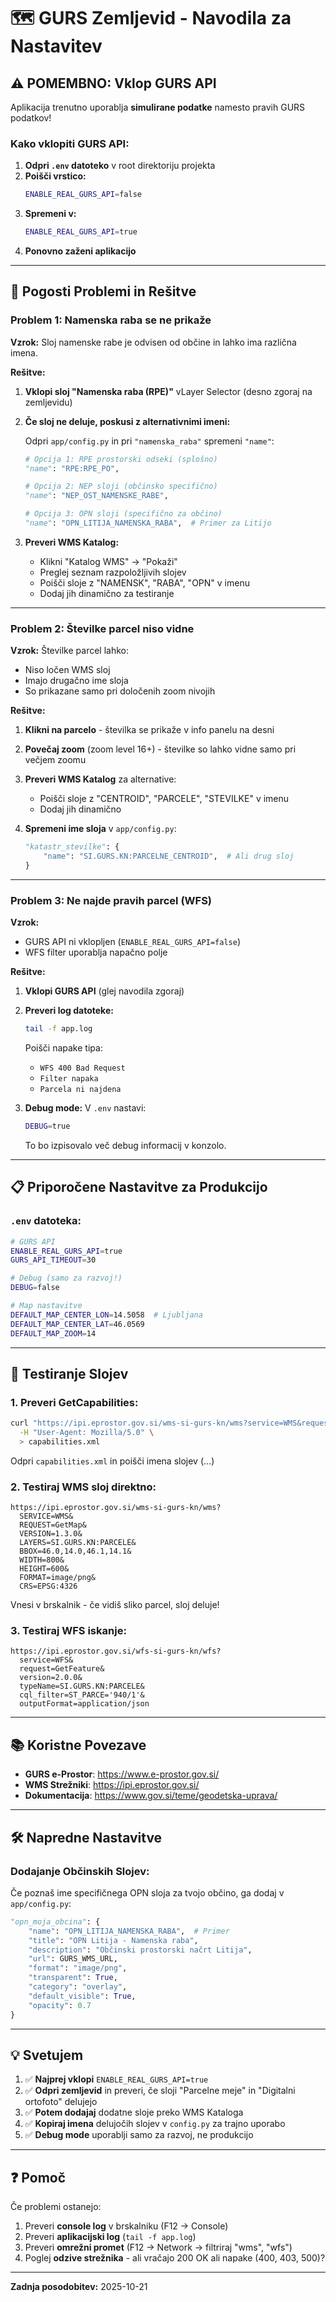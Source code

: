 # 🗺️ GURS Zemljevid - Navodila za Nastavitev

## ⚠️ POMEMBNO: Vklop GURS API

Aplikacija trenutno uporablja **simulirane podatke** namesto pravih GURS podatkov!

### Kako vklopiti GURS API:

1. **Odpri `.env` datoteko** v root direktoriju projekta
2. **Poišči vrstico:**
   ```bash
   ENABLE_REAL_GURS_API=false
   ```
3. **Spremeni v:**
   ```bash
   ENABLE_REAL_GURS_API=true
   ```
4. **Ponovno zaženi aplikacijo**

---

## 🔧 Pogosti Problemi in Rešitve

### Problem 1: Namenska raba se ne prikaže

**Vzrok:** Sloj namenske rabe je odvisen od občine in lahko ima različna imena.

**Rešitve:**

1. **Vklopi sloj "Namenska raba (RPE)"** vLayer Selector (desno zgoraj na zemljevidu)

2. **Če sloj ne deluje, poskusi z alternativnimi imeni:**

   Odpri `app/config.py` in pri `"namenska_raba"` spremeni `"name"`:

   ```python
   # Opcija 1: RPE prostorski odseki (splošno)
   "name": "RPE:RPE_PO",

   # Opcija 2: NEP sloji (občinsko specifično)
   "name": "NEP_OST_NAMENSKE_RABE",

   # Opcija 3: OPN sloji (specifično za občino)
   "name": "OPN_LITIJA_NAMENSKA_RABA",  # Primer za Litijo
   ```

3. **Preveri WMS Katalog:**
   - Klikni "Katalog WMS" → "Pokaži"
   - Preglej seznam razpoložljivih slojev
   - Poišči sloje z "NAMENSK", "RABA", "OPN" v imenu
   - Dodaj jih dinamično za testiranje

---

### Problem 2: Številke parcel niso vidne

**Vzrok:** Številke parcel lahko:
- Niso ločen WMS sloj
- Imajo drugačno ime sloja
- So prikazane samo pri določenih zoom nivojih

**Rešitve:**

1. **Klikni na parcelo** - številka se prikaže v info panelu na desni

2. **Povečaj zoom** (zoom level 16+) - številke so lahko vidne samo pri večjem zoomu

3. **Preveri WMS Katalog** za alternative:
   - Poišči sloje z "CENTROID", "PARCELE", "STEVILKE" v imenu
   - Dodaj jih dinamično

4. **Spremeni ime sloja** v `app/config.py`:
   ```python
   "katastr_stevilke": {
       "name": "SI.GURS.KN:PARCELNE_CENTROID",  # Ali drug sloj
   }
   ```

---

### Problem 3: Ne najde pravih parcel (WFS)

**Vzrok:**
- GURS API ni vklopljen (`ENABLE_REAL_GURS_API=false`)
- WFS filter uporablja napačno polje

**Rešitve:**

1. **Vklopi GURS API** (glej navodila zgoraj)

2. **Preveri log datoteke:**
   ```bash
   tail -f app.log
   ```
   Poišči napake tipa:
   - `WFS 400 Bad Request`
   - `Filter napaka`
   - `Parcela ni najdena`

3. **Debug mode:**
   V `.env` nastavi:
   ```bash
   DEBUG=true
   ```
   To bo izpisovalo več debug informacij v konzolo.

---

## 📋 Priporočene Nastavitve za Produkcijo

### `.env` datoteka:

```bash
# GURS API
ENABLE_REAL_GURS_API=true
GURS_API_TIMEOUT=30

# Debug (samo za razvoj!)
DEBUG=false

# Map nastavitve
DEFAULT_MAP_CENTER_LON=14.5058  # Ljubljana
DEFAULT_MAP_CENTER_LAT=46.0569
DEFAULT_MAP_ZOOM=14
```

---

## 🧪 Testiranje Slojev

### 1. Preveri GetCapabilities:

```bash
curl "https://ipi.eprostor.gov.si/wms-si-gurs-kn/wms?service=WMS&request=GetCapabilities" \
  -H "User-Agent: Mozilla/5.0" \
  > capabilities.xml
```

Odpri `capabilities.xml` in poišči imena slojev (<Name>...</Name>)

### 2. Testiraj WMS sloj direktno:

```
https://ipi.eprostor.gov.si/wms-si-gurs-kn/wms?
  SERVICE=WMS&
  REQUEST=GetMap&
  VERSION=1.3.0&
  LAYERS=SI.GURS.KN:PARCELE&
  BBOX=46.0,14.0,46.1,14.1&
  WIDTH=800&
  HEIGHT=600&
  FORMAT=image/png&
  CRS=EPSG:4326
```

Vnesi v brskalnik - če vidiš sliko parcel, sloj deluje!

### 3. Testiraj WFS iskanje:

```
https://ipi.eprostor.gov.si/wfs-si-gurs-kn/wfs?
  service=WFS&
  request=GetFeature&
  version=2.0.0&
  typeName=SI.GURS.KN:PARCELE&
  cql_filter=ST_PARCE='940/1'&
  outputFormat=application/json
```

---

## 📚 Koristne Povezave

- **GURS e-Prostor**: https://www.e-prostor.gov.si/
- **WMS Strežniki**: https://ipi.eprostor.gov.si/
- **Dokumentacija**: https://www.gov.si/teme/geodetska-uprava/

---

## 🛠️ Napredne Nastavitve

### Dodajanje Občinskih Slojev:

Če poznaš ime specifičnega OPN sloja za tvojo občino, ga dodaj v `app/config.py`:

```python
"opn_moja_obcina": {
    "name": "OPN_LITIJA_NAMENSKA_RABA",  # Primer
    "title": "OPN Litija - Namenska raba",
    "description": "Občinski prostorski načrt Litija",
    "url": GURS_WMS_URL,
    "format": "image/png",
    "transparent": True,
    "category": "overlay",
    "default_visible": True,
    "opacity": 0.7
}
```

---

## 💡 Svetujem

1. ✅ **Najprej vklopi** `ENABLE_REAL_GURS_API=true`
2. ✅ **Odpri zemljevid** in preveri, če sloji "Parcelne meje" in "Digitalni ortofoto" delujejo
3. ✅ **Potem dodajaj** dodatne sloje preko WMS Kataloga
4. ✅ **Kopiraj imena** delujočih slojev v `config.py` za trajno uporabo
5. ✅ **Debug mode** uporablji samo za razvoj, ne produkcijo

---

## ❓ Pomoč

Če problemi ostanejo:

1. Preveri **console log** v brskalniku (F12 → Console)
2. Preveri **aplikacijski log** (`tail -f app.log`)
3. Preveri **omrežni promet** (F12 → Network → filtriraj "wms", "wfs")
4. Poglej **odzive strežnika** - ali vračajo 200 OK ali napake (400, 403, 500)?

---

**Zadnja posodobitev:** 2025-10-21
